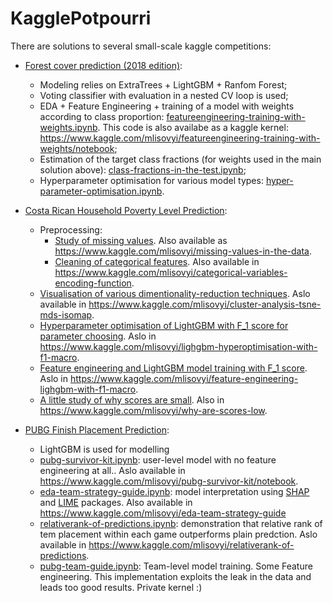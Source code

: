 # KagglePotpourri

There are solutions to several small-scale kaggle competitions:
   * [Forest cover prediction (2018 edition)](https://www.kaggle.com/c/forest-cover-type-kernels-only):
      * Modeling relies on ExtraTrees + LightGBM + Ranfom Forest;
      * Voting classifier with evaluation in a nested CV loop is used;
      * EDA + Feature Engineering + training of a model with weights according to class proportion: [featureengineering-training-with-weights.ipynb](ForrestCoverType2018/featureengineering-training-with-weights.ipynb). This code is also availabe as a kaggle kernel: https://www.kaggle.com/mlisovyi/featureengineering-training-with-weights/notebook;
      * Estimation of the target class fractions (for weights used in the main solution above): [class-fractions-in-the-test.ipynb](ForrestCoverType2018/class-fractions-in-the-test.ipynb);
      * Hyperparameter optimisation for various model types: [hyper-parameter-optimisation.ipynb](ForrestCoverType2018/hyper-parameter-optimisation.ipynb).
      
   * [Costa Rican Household Poverty Level Prediction](https://www.kaggle.com/c/costa-rican-household-poverty-prediction/overview):
      * Preprocessing:
         * [Study of missing values](CostaRicanPovertyLevel/missing-values-in-the-data.ipynb). Also available as https://www.kaggle.com/mlisovyi/missing-values-in-the-data.
         * [Cleaning of categorical features](CostaRicanPovertyLevel/cluster-analysis-tsne-mds-isomap.ipynb). Also available in https://www.kaggle.com/mlisovyi/categorical-variables-encoding-function.
      * [Visualisation of various dimentionality-reduction techniques](CostaRicanPovertyLevel/cluster-analysis-tsne-mds-isomap.ipynb). Aslo available in https://www.kaggle.com/mlisovyi/cluster-analysis-tsne-mds-isomap.
      * [Hyperparameter optimisation of LightGBM with F_1 score for parameter choosing](CostaRicanPovertyLevel/lighgbm-hyperoptimisation-with-f1-macro.ipynb). Aslo in https://www.kaggle.com/mlisovyi/lighgbm-hyperoptimisation-with-f1-macro.
      * [Feature engineering and LightGBM model training with F_1 score](CostaRicanPovertyLevel/feature-engineering-lighgbm-with-f1-macro.ipynb). Aslo in https://www.kaggle.com/mlisovyi/feature-engineering-lighgbm-with-f1-macro.
      * [A little study of why scores are small](CostaRicanPovertyLevel/why-are-scores-low.ipynb). Also in https://www.kaggle.com/mlisovyi/why-are-scores-low.
      
   * [PUBG Finish Placement Prediction](https://www.kaggle.com/c/pubg-finish-placement-prediction):
      * LightGBM is used for modelling
      * [pubg-survivor-kit.ipynb](PUBG/pubg-survivor-kit.ipynb): user-level model with no feature engineering at all.. Aslo available in https://www.kaggle.com/mlisovyi/pubg-survivor-kit/notebook.
      * [eda-team-strategy-guide.ipynb](PUBG/eda-team-strategy-guide.ipynb): model interpretation using [SHAP](https://github.com/slundberg/shap) and [LIME](https://github.com/marcotcr/lime) packages. Also available in https://www.kaggle.com/mlisovyi/eda-team-strategy-guide
      * [relativerank-of-predictions.ipynb](PUBG/relativerank-of-predictions.ipynb): demonstration that relative rank of tem placement within each game outperforms plain predction. Aslo available in https://www.kaggle.com/mlisovyi/relativerank-of-predictions.
      * [pubg-team-guide.ipynb](PUBG/pubg-team-guide.ipynb): Team-level model training. Some Feature engineering. This implementation exploits the leak in the data and leads too good results. Private kernel :)

